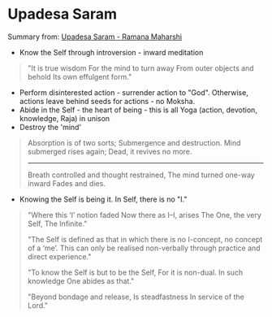 # Upadesa Saram

Summary from: [Upadesa Saram - Ramana Maharshi](https://tomdas.com/2019/03/25/ramana-maharshi-upadesa-saram-the-essence-of-the-teachings/)

* Know the Self through introversion - inward meditation

> "It is true wisdom For the mind to turn away From outer objects and behold Its own effulgent form."

* Perform disinterested action - surrender action to "God". Otherwise, actions leave behind seeds for actions - no Moksha.
* Abide in the Self - the heart of being - this is all Yoga (action, devotion, knowledge, Raja) in unison
* Destroy the 'mind'

> Absorption is of two sorts; Submergence and destruction. Mind submerged rises again; Dead, it revives no more.&#x20;
>
> ***
>
> Breath controlled and thought restrained, The mind turned one-way inward Fades and dies.

* Knowing the Self is being it. In Self, there is no "I."

> "Where this ‘I’ notion faded Now there as I–I, arises The One, the very Self, The Infinite."
>
> "The Self is defined as that in which there is no I-concept, no concept of a ‘me’. This can only be realised non-verbally through practice and direct experience."
>
> "To know the Self is but to be the Self, For it is non-dual. In such knowledge One abides as that."
>
> "Beyond bondage and release, Is steadfastness In service of the Lord."

